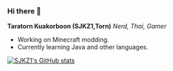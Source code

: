 ### Hi there 👋

**Taratorn Kuakorboon (SJKZ1,Torn)**  *Nerd, Thai, Gamer*
- Working on Minecraft modding.
- Currently learning Java and other languages.

[![SJKZ1's GitHub stats](https://github-readme-stats.vercel.app/api?username=SJKZ1-2565\&show_icons=true\&theme=prussian)](https://github.com/SJKZ1-2565/github-readme-stats)


